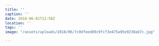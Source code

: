 ```yaml
---
title: ''
caption: ''
date: 2018-06-01T12:58Z
location: ''
tags: ''
image: "/assets/uploads/2018/06/7c0dfeed89c9fcf3e475a95e9238ab7c.jpg"

---
```

